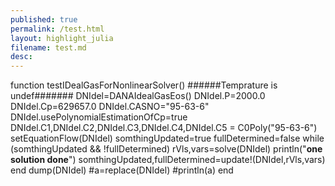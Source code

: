 ```yaml
---
published: true
permalink: /test.html
layout: highlight_julia
filename: test.md
desc: 
---
```


function testIDealGasForNonlinearSolver()
  ######Temprature is undef#######
  DNIdel=DANAIdealGasEos()
  DNIdel.P=2000.0
  DNIdel.Cp=629657.0
  DNIdel.CASNO="95-63-6"
  DNIdel.usePolynomialEstimationOfCp=true
  DNIdel.C1,DNIdel.C2,DNIdel.C3,DNIdel.C4,DNIdel.C5 = C0Poly("95-63-6")
  setEquationFlow(DNIdel)
  somthingUpdated=true
  fullDetermined=false
  while (somthingUpdated && !fullDetermined)
    rVls,vars=solve(DNIdel)
    println("************one solution done************")
    somthingUpdated,fullDetermined=update!(DNIdel,rVls,vars)
  end
  dump(DNIdel)
  #a=replace(DNIdel)
  #println(a)
end


